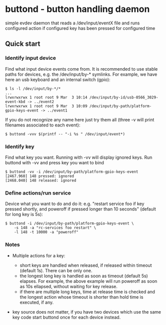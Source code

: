 # buttond - button handling daemon

simple evdev daemon that reads a /dev/input/eventX file and runs configured
action if configured key has been pressed for configured time

## Quick start

### Identify input device

Find what input device events come from. It is recommended to use
stable paths for devices, e.g. the /dev/input/by-* symlinks.
For example, we have here an usb keyboard and an internal switch (gpio):
```
$ ls -l /dev/input/by-*/*
...
lrwxrwxrwx 1 root root 9 Mar  3 10:14 /dev/input/by-id/usb-0566_3029-event-kbd -> ../event2
lrwxrwxrwx 1 root root 9 Mar  3 10:09 /dev/input/by-path/platform-gpio-keys-event -> ../event1
```

If you do not recognize any name here just try them all
(three -v will print filenames associated to each event):
```
$ buttond -vvv $(printf -- "-i %s " /dev/input/event*)
```

### Identify key

Find what key you want. Running with -vv will display ignored keys.
Run buttond with -vv and press key you want to bind
```
$ buttond -vv -i /dev/input/by-path/platform-gpio-keys-event
[2467.960] 148 pressed: ignored
[2468.040] 148 released: ignored
```

### Define actions/run service

Device what you want to do and do it: e.g. "restart service foo if key
pressed shortly, and poweroff if pressed longer than 10 seconds"
(default for long key is 5s):
```
$ buttond -i /dev/input/by-path/platform-gpio-keys-event \
	-s 148 -a "rc-services foo restart" \
	-l 148 -t 10000 -a "poweroff"
```


### Notes

 - Multiple actions for a key:
   - short keys are handled when released, if released within timeout
(default 1s). There can be only one.
   - the longest long key is handled as soon as timeout (default 5s)
elapses. For example, the above example will run poweroff as soon as
10s ellapsed, without waiting for key release.
   - if there are multiple long keys, time at release time is checked
and the longest action whose timeout is shorter than hold time is
executed, if any.

 - key source does not matter, if you have two devices which use the
same key code start buttond once for each device instead.
